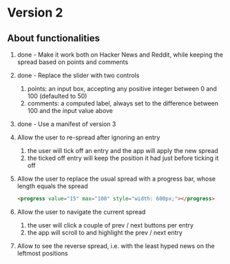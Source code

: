 # Version 2


## About functionalities

1. done - Make it work both on Hacker News and Reddit, while keeping the spread based on points and comments
2. done - Replace the slider with two controls
    1. points: an input box, accepting any positive integer between 0 and 100 (defaulted to 50)
    2. comments: a computed label, always set to the difference between 100 and the input value above
3. done - Use a manifest of version 3
4. Allow the user to re-spread after ignoring an entry
    1. the user will tick off an entry and the app will apply the new spread
    2. the ticked off entry will keep the position it had just before ticking it off
5. Allow the user to replace the usual spread with a progress bar, whose length equals the spread

    ```html
    <progress value="15" max="100" style="width: 600px;"></progress>
    ```

6. Allow the user to navigate the current spread
    1. the user will click a couple of prev / next buttons per entry
    2. the app will scroll to and highlight the prev / next entry
7. Allow to see the reverse spread, i.e. with the least hyped news on the leftmost positions
